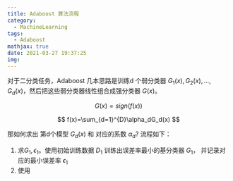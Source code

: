 ```yaml
---
title: Adaboost 算法流程
category:
  - MachineLearning
tags:
  - Adaboost
mathjax: true
date: 2021-03-27 19:37:25
img:
---
```

对于二分类任务，Adaboost 几本思路是训练d 个弱分类器 $G_1(x), G_2(x), ..., G_d(x)$，然后把这些弱分类器线性组合成强分类器 $G(x)$。
<!--more-->
$$
G(x)=sign(f(x))
$$

$$
f(x)=\sum_{d=1}^{D}\alpha_dG_d(x)
$$

那如何求出 第d个模型 $G_d(x)$ 和 对应的系数 $\alpha_d$? 流程如下：

1. 求$G_1, \epsilon_1$。使用初始训练数据 $D_1$ 训练出误差率最小的基分类器 $G_1$， 并记录对应的最小误差率 $\epsilon_1$
2. 使用 
